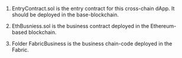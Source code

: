 1. EntryContract.sol is the entry contract for this cross-chain dApp. It should be deployed in the base-blockchain.

2. EthBusniess.sol is the business contract deployed in the Ethereum-based blockchain.

3. Folder FabricBusiness is the business chain-code deployed in the Fabric. 
